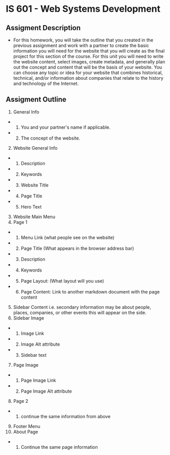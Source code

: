 # IS 601 - Web Systems Development
## Assigment Description
+ For this homework, you will take the outline that you created in the previous assignment and work with a partner to create the basic information you will need for the website that you will create as the final project for this section of the course.  For this unit you will need to write the website content, select images, create metadata, and generally plan out the concept and content that will be the basis of your website. You can choose any topic or idea for your website that combines historical, technical, and/or information about companies that relate to the history and technology of the Internet.
## Assigment Outline
1. General Info
+ 1. You and your partner's name if applicable. 
+ 2. The concept of the website. 
2. Website General Info
+ 1. Description
+ 2. Keywords
+ 3. Website Title
+ 4. Page Title
+ 5. Hero Text
3. Website Main Menu
4. Page 1
+ 1. Menu Link (what people see on the website)
+ 2. Page Title (What appears in the browser address bar)
+ 3. Description
+ 4. Keywords
+ 5. Page Layout: (What layout will you use)
+ 6. Page Content: Link to another markdown document with the page content
5. Sidebar Content i.e. secondary information may be about people, places, companies, or other events this will appear on the side.
6. Sidebar Image
+ 1. Image Link
+ 2. Image Alt attribute
+ 3. Sidebar text
7. Page Image
+ 1. Page Image Link
+ 2. Page Image Alt attribute
8. Page 2
+ 1. continue the same information from above
9. Footer Menu
10. About Page
+ 1. Continue the same page information
